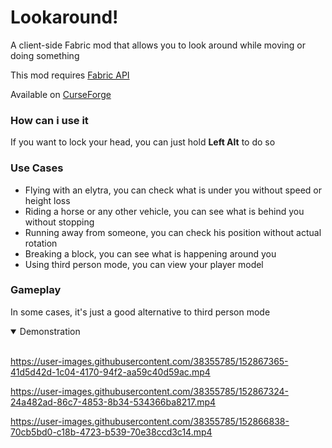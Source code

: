 # Lookaround!
A client-side Fabric mod that allows you to look around while moving or doing something

This mod requires [Fabric API](https://github.com/FabricMC/fabric)

Available on [CurseForge](https://www.curseforge.com/minecraft/mc-mods/lookaround)

### How can i use it
If you want to lock your head, you can just hold **Left Alt** to do so

### Use Cases
- Flying with an elytra, you can check what is under you without speed or height loss
- Riding a horse or any other vehicle, you can see what is behind you without stopping
- Running away from someone, you can check his position without actual rotation
- Breaking a block, you can see what is happening around you
- Using third person mode, you can view your player model

### Gameplay
In some cases, it's just a good alternative to third person mode

<details open>
<summary>Demonstration</summary>
<br>

https://user-images.githubusercontent.com/38355785/152867365-41d5d42d-1c04-4170-94f2-aa59c40d59ac.mp4

https://user-images.githubusercontent.com/38355785/152867324-24a482ad-86c7-4853-8b34-534366ba8217.mp4

https://user-images.githubusercontent.com/38355785/152866838-70cb5bd0-c18b-4723-b539-70e38ccd3c14.mp4
</details>
